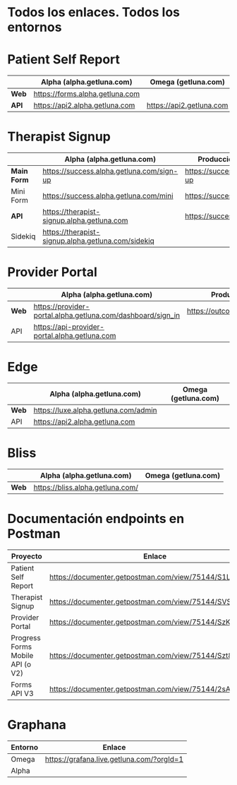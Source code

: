 # Todos los enlaces. Todos los entornos

# Patient Self Report

|         | **Alpha (alpha.getluna.com)**                                                             | **Omega (getluna.com)**                                                                                               |
| ------- | ----------------------------------------------------------------------------------------- | --------------------------------------------------------------------------------------------------------------------- |
| **Web** | https://forms.alpha.getluna.com                            |  |
| **API** | https://api2.alpha.getluna.com | https://api2.getluna.com                                 |


# Therapist Signup

|               | **Alpha (alpha.getluna.com)**                                                       | **Producción (getluna.com)**                                               |
| ------------- | ----------------------------------------------------------------------------------- | -------------------------------------------------------------------------- |
| **Main Form** | https://success.alpha.getluna.com/sign-up                                           | https://success.getluna.com/sign-up |
| Mini Form     | https://success.alpha.getluna.com/mini                                              | https://success.getluna.com/mini                                           |
| **API**       | https://therapist-signup.alpha.getluna.com | https://success-api.getluna.com                                            |
| Sidekiq       | https://therapist-signup.alpha.getluna.com/sidekiq                                  |                                                                            |


# Provider Portal

|         | **Alpha (alpha.getluna.com)**                               | **Producción (getluna.com)**                                                     |
| ------- | ----------------------------------------------------------- | -------------------------------------------------------------------------------- |
| **Web** | https://provider-portal.alpha.getluna.com/dashboard/sign_in | https://outcomes.getluna.com/dashboard |
| API     | https://api-provider-portal.alpha.getluna.com               |                                                                                  |


# Edge

|         | **Alpha (alpha.getluna.com)**        | **Omega (getluna.com)** |
| ------- | ------------------------------------ | ----------------------- |
| **Web** | https://luxe.alpha.getluna.com/admin |                         |
| API     | https://api2.alpha.getluna.com       |                         |


# Bliss

|         | **Alpha (alpha.getluna.com)**    | **Omega (getluna.com)** |
| ------- | -------------------------------- | ----------------------- |
| **Web** | https://bliss.alpha.getluna.com/ |                         |


# Documentación endpoints en Postman

| **Proyecto**                     | **Enlace**                                              |
| -------------------------------- | ------------------------------------------------------- |
| Patient Self Report              | https://documenter.getpostman.com/view/75144/S1Lzx6cB   |
| Therapist Signup                 | https://documenter.getpostman.com/view/75144/SVSKMp22   |
| Provider Portal                  | https://documenter.getpostman.com/view/75144/SzKTxzNx   |
| Progress Forms Mobile API (o V2) | https://documenter.getpostman.com/view/75144/Szt8dV7z   |
| Forms API V3                     | https://documenter.getpostman.com/view/75144/2sA2xfXD6p |



# Graphana
| **Entorno** | **Enlace**                                |
| ----------- | ----------------------------------------- |
| Omega       | https://grafana.live.getluna.com/?orgId=1 |
| Alpha       |                                           |


